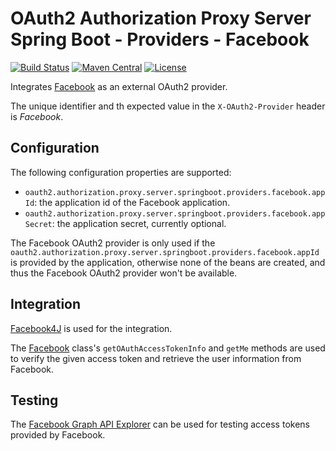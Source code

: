 # OAuth2 Authorization Proxy Server Spring Boot - Providers - Facebook

[![Build Status](https://img.shields.io/circleci/project/github/szgabsz91/oauth2-authorization-proxy-server-spring-boot/master.svg)](https://circleci.com/gh/szgabsz91/workflows/oauth2-authorization-proxy-server-spring-boot)
[![Maven Central](https://maven-badges.herokuapp.com/maven-central/com.github.szgabsz91/oauth2-authorization-proxy-server-spring-boot-provider-facebook/badge.svg)](https://maven-badges.herokuapp.com/maven-central/com.github.szgabsz91/oauth2-authorization-proxy-server-spring-boot-provider-facebook)
[![License](https://img.shields.io/github/license/szgabsz91/oauth2-authorization-proxy-server-spring-boot.svg)](https://github.com/szgabsz91/oauth2-authorization-proxy-server-spring-boot/blob/master/LICENSE)

Integrates [Facebook](https://facebook.com) as an external OAuth2 provider.

The unique identifier and th expected value in the `X-OAuth2-Provider` header is *Facebook*.

## Configuration

The following configuration properties are supported:

* `oauth2.authorization.proxy.server.springboot.providers.facebook.appId`: the application id of the Facebook application.
* `oauth2.authorization.proxy.server.springboot.providers.facebook.appSecret`: the application secret, currently optional.

The Facebook OAuth2 provider is only used if the `oauth2.authorization.proxy.server.springboot.providers.facebook.appId`
is provided by the application, otherwise none of the beans are created, and thus the Facebook OAuth2 provider won't be
available.

## Integration

[Facebook4J](https://facebook4j.github.io/en/index.html) is used for the integration.

The [Facebook](https://facebook4j.github.io/javadoc/facebook4j/Facebook.html) class's `getOAuthAccessTokenInfo` and
`getMe` methods are used to verify the given access token and retrieve the user information from Facebook.

## Testing

The [Facebook Graph API Explorer](https://developers.facebook.com/tools/explorer/216750812448511) can be used for
testing access tokens provided by Facebook.
